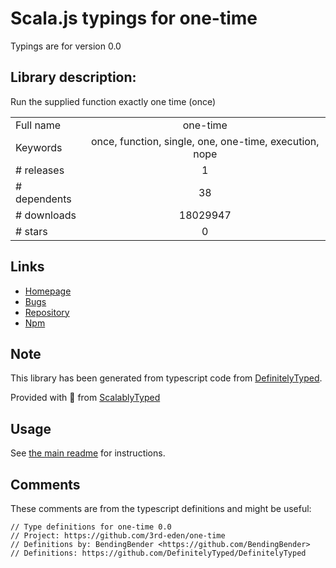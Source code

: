 
# Scala.js typings for one-time

Typings are for version 0.0

## Library description:
Run the supplied function exactly one time (once)

|                    |                 |
| ------------------ | :-------------: |
| Full name          | one-time |
| Keywords           | once, function, single, one, one-time, execution, nope |
| # releases         | 1 |
| # dependents       | 38 |
| # downloads        | 18029947 |
| # stars            | 0 |

## Links
- [Homepage](https://github.com/unshiftio/one-time)
- [Bugs](https://github.com/unshiftio/one-time/issues)
- [Repository](https://github.com/unshiftio/one-time)
- [Npm](https://www.npmjs.com/package/one-time)
    


## Note
This library has been generated from typescript code from [DefinitelyTyped](https://definitelytyped.org).

Provided with :purple_heart: from [ScalablyTyped](https://github.com/oyvindberg/ScalablyTyped)

## Usage
See [the main readme](../../readme.md) for instructions.

## Comments

These comments are from the typescript definitions and might be useful:
```
// Type definitions for one-time 0.0
// Project: https://github.com/3rd-eden/one-time
// Definitions by: BendingBender <https://github.com/BendingBender>
// Definitions: https://github.com/DefinitelyTyped/DefinitelyTyped

```

